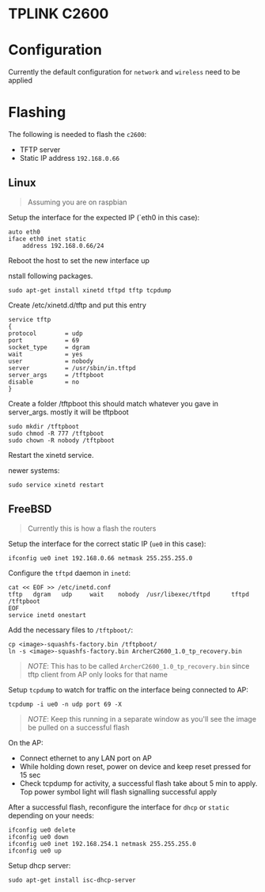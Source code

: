 # TPLINK C2600

# Configuration

Currently the default configuration for `network` and `wireless` need to be applied

# Flashing

The following is needed to flash the `c2600`:

* TFTP server
* Static IP address `192.168.0.66`

## Linux

> Assuming you are on raspbian

Setup the interface for the expected IP (`eth0 in this case):

```
auto eth0
iface eth0 inet static
	address 192.168.0.66/24
```

Reboot the host to set the new interface up

nstall following packages.

```
sudo apt-get install xinetd tftpd tftp tcpdump
```

Create /etc/xinetd.d/tftp and put this entry

```
service tftp
{
protocol        = udp
port            = 69
socket_type     = dgram
wait            = yes
user            = nobody
server          = /usr/sbin/in.tftpd
server_args     = /tftpboot
disable         = no
}
```

Create a folder /tftpboot this should match whatever you gave in server_args. mostly it will be tftpboot

```
sudo mkdir /tftpboot
sudo chmod -R 777 /tftpboot
sudo chown -R nobody /tftpboot
```

Restart the xinetd service.

newer systems:

```
sudo service xinetd restart
```

## FreeBSD

> Currently this is how a flash the routers

Setup the interface for the correct static IP (`ue0` in this case):

```
ifconfig ue0 inet 192.168.0.66 netmask 255.255.255.0 
```

Configure the `tftpd` daemon in `inetd`:

```
cat << EOF >> /etc/inetd.conf
tftp   dgram   udp     wait    nobody  /usr/libexec/tftpd      tftpd /tftpboot
EOF
service inetd onestart
```

Add the necessary files to `/tftpboot/`:

```
cp <image>-squashfs-factory.bin /tftpboot/
ln -s <image>-squashfs-factory.bin ArcherC2600_1.0_tp_recovery.bin
```
> *NOTE*: This has to be called `ArcherC2600_1.0_tp_recovery.bin` since tftp
> client from AP only looks for that name

Setup `tcpdump` to watch for traffic on the interface being connected to AP:

```
tcpdump -i ue0 -n udp port 69 -X 
```
> *NOTE*: Keep this running in a separate window as you'll see the image be pulled
> on a successful flash

On the AP:

* Connect ethernet to any LAN port on AP
* While holding down reset, power on device and keep reset pressed for 15 sec
* Check tcpdump for activity, a successful flash take about 5 min to apply. Top
  power symbol light will flash signalling successful apply

After a successful flash, reconfigure the interface for `dhcp` or `static` depending
on your needs:

```
ifconfig ue0 delete
ifconfig ue0 down
ifconfig ue0 inet 192.168.254.1 netmask 255.255.255.0
ifconfig ue0 up
```

Setup dhcp server:

```
sudo apt-get install isc-dhcp-server
```
